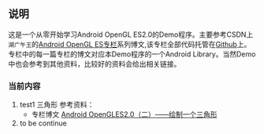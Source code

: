 ## 说明

这是一个从零开始学习Android OpenGL ES2.0的Demo程序。主要参考CSDN上`湖广午王`的[Android OpenGL ES专栏](https://blog.csdn.net/junzia/column/info/15997)系列博文,该专栏全部代码托管在[Github](https://github.com/doggycoder/AndroidOpenGLDemo)上。专栏中的每一篇专栏的博文对应本Demo程序的一个Android Library。当然Demo中也会参考到其他资料，比较好的资料会给出相关链接。

### 当前内容

1. test1 三角形
  参考资料：
    - 专栏博文 [Android OpenGLES2.0（二）——绘制一个三角形](https://blog.csdn.net/junzia/article/details/52801772)
2. to be continue
